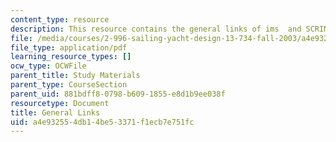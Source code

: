 ```yaml
---
content_type: resource
description: This resource contains the general links of ims  and SCRIMP Technology.
file: /media/courses/2-996-sailing-yacht-design-13-734-fall-2003/a4e932554db14be53371f1ecb7e751fc_links.pdf
file_type: application/pdf
learning_resource_types: []
ocw_type: OCWFile
parent_title: Study Materials
parent_type: CourseSection
parent_uid: 881bdff8-0798-b609-1855-e8d1b9ee038f
resourcetype: Document
title: General Links
uid: a4e93255-4db1-4be5-3371-f1ecb7e751fc
---
```

